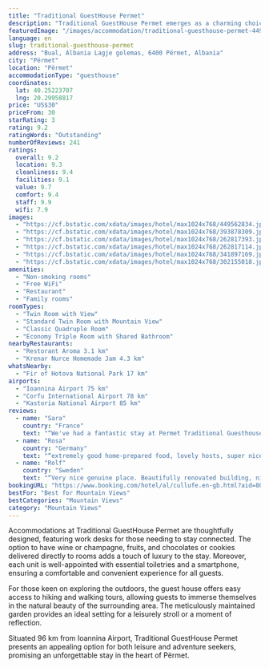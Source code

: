 ```yaml
---
title: "Traditional GuestHouse Permet"
description: "Traditional GuestHouse Permet emerges as a charming choice for travelers seeking a blend of comfort and convenience in Përmet."
featuredImage: "/images/accommodation/traditional-guesthouse-permet-449562834.jpg"
language: en
slug: traditional-guesthouse-permet
address: "Bual, Albania Lagje golemas, 6400 Përmet, Albania"
city: "Përmet"
location: "Përmet"
accommodationType: "guesthouse"
coordinates:
  lat: 40.25223707
  lng: 20.29958817
price: "US$30"
priceFrom: 30
starRating: 3
rating: 9.2
ratingWords: "Outstanding"
numberOfReviews: 241
ratings:
  overall: 9.2
  location: 9.3
  cleanliness: 9.4
  facilities: 9.1
  value: 9.7
  comfort: 9.4
  staff: 9.9
  wifi: 7.9
images:
  - "https://cf.bstatic.com/xdata/images/hotel/max1024x768/449562834.jpg?k=ae08231c3b8352356ba90e95a94ef361f34743bb0db8a637ebfc3581dd01f7c1&o=&hp=1"
  - "https://cf.bstatic.com/xdata/images/hotel/max1024x768/393878309.jpg?k=2adb457a0a19110f958a3ebf37a6a93893087c27793ef759a6cd1063856bfc3b&o=&hp=1"
  - "https://cf.bstatic.com/xdata/images/hotel/max1024x768/262817393.jpg?k=268e0ac51d8122e30215f4b8bbc9f276b685bbc65c72452f5e5a5d5f05f26aee&o=&hp=1"
  - "https://cf.bstatic.com/xdata/images/hotel/max1024x768/262817114.jpg?k=5e55188415d75b0fbfd001846be4a511d6f565409547a594a0c6b83f2a0170be&o=&hp=1"
  - "https://cf.bstatic.com/xdata/images/hotel/max1024x768/341897169.jpg?k=94a610d4df72053139a204e13959cf285a08581d895fbb6420c23c6332b7bd25&o=&hp=1"
  - "https://cf.bstatic.com/xdata/images/hotel/max1024x768/302155018.jpg?k=48d3673aa657e8267e607847d73c15d52f1d820fa4ee1228ea3cc1d3d264265c&o=&hp=1"
amenities:
  - "Non-smoking rooms"
  - "Free WiFi"
  - "Restaurant"
  - "Family rooms"
roomTypes:
  - "Twin Room with View"
  - "Standard Twin Room with Mountain View"
  - "Classic Quadruple Room"
  - "Economy Triple Room with Shared Bathroom"
nearbyRestaurants:
  - "Restorant Aroma 3.1 km"
  - "Krenar Nurce Homemade Jam 4.3 km"
whatsNearby:
  - "Fir of Hotova National Park 17 km"
airports:
  - "Ioannina Airport 75 km"
  - "Corfu International Airport 78 km"
  - "Kastoria National Airport 85 km"
reviews:
  - name: "Sara"
    country: "France"
    text: "“We've had a fantastic stay at Permet Traditional Guesthouse! The house is absolutely stunning, and the view is absolutely breathtaking. Breakfasts and dinners were delicious. We highly recommend spending multiple days :)”"
  - name: "Rosa"
    country: "Germany"
    text: "“extremely good home-prepared food, lovely hosts, super nice house”"
  - name: "Rolf"
    country: "Sweden"
    text: "“Very nice genuine place. Beautifully renovated building, nice company on the place. Place to resrestregthen your soul.”"
bookingURL: "https://www.booking.com/hotel/al/cullufe.en-gb.html?aid=8035640"
bestFor: "Best for Mountain Views"
bestCategories: "Mountain Views"
category: "Mountain Views"
---
```


Accommodations at Traditional GuestHouse Permet are thoughtfully designed, featuring work desks for those needing to stay connected. The option to have wine or champagne, fruits, and chocolates or cookies delivered directly to rooms adds a touch of luxury to the stay. Moreover, each unit is well-appointed with essential toiletries and a smartphone, ensuring a comfortable and convenient experience for all guests.

For those keen on exploring the outdoors, the guest house offers easy access to hiking and walking tours, allowing guests to immerse themselves in the natural beauty of the surrounding area. The meticulously maintained garden provides an ideal setting for a leisurely stroll or a moment of reflection.

Situated 96 km from Ioannina Airport, Traditional GuestHouse Permet presents an appealing option for both leisure and adventure seekers, promising an unforgettable stay in the heart of Përmet.